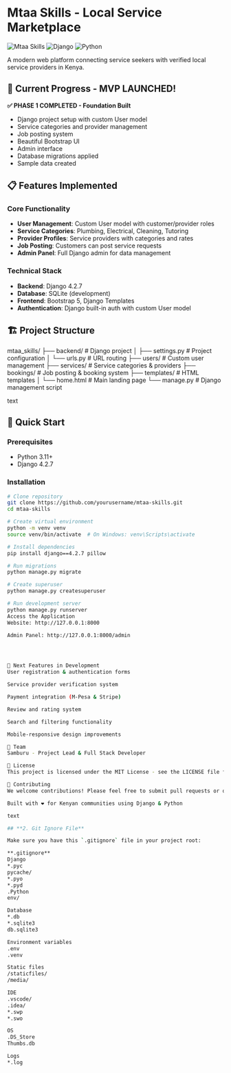 # Mtaa Skills - Local Service Marketplace

![Mtaa Skills](https://img.shields.io/badge/Mtaa-Skills-brightgreen)
![Django](https://img.shields.io/badge/Django-4.2.7-green)
![Python](https://img.shields.io/badge/Python-3.11-blue)

A modern web platform connecting service seekers with verified local service providers in Kenya.

## 🚀 Current Progress - MVP LAUNCHED!

**✅ PHASE 1 COMPLETED - Foundation Built**
- Django project setup with custom User model
- Service categories and provider management
- Job posting system
- Beautiful Bootstrap UI
- Admin interface
- Database migrations applied
- Sample data created

## 📋 Features Implemented

### Core Functionality
- **User Management**: Custom User model with customer/provider roles
- **Service Categories**: Plumbing, Electrical, Cleaning, Tutoring
- **Provider Profiles**: Service providers with categories and rates
- **Job Posting**: Customers can post service requests
- **Admin Panel**: Full Django admin for data management

### Technical Stack
- **Backend**: Django 4.2.7
- **Database**: SQLite (development)
- **Frontend**: Bootstrap 5, Django Templates
- **Authentication**: Django built-in auth with custom User model

## 🏗️ Project Structure
mtaa_skills/
├── backend/ # Django project
│ ├── settings.py # Project configuration
│ └── urls.py # URL routing
├── users/ # Custom user management
├── services/ # Service categories & providers
├── bookings/ # Job posting & booking system
├── templates/ # HTML templates
│ └── home.html # Main landing page
└── manage.py # Django management script

text

## 🚀 Quick Start

### Prerequisites
- Python 3.11+
- Django 4.2.7

### Installation
```bash
# Clone repository
git clone https://github.com/yourusername/mtaa-skills.git
cd mtaa-skills

# Create virtual environment
python -m venv venv
source venv/bin/activate  # On Windows: venv\Scripts\activate

# Install dependencies
pip install django==4.2.7 pillow

# Run migrations
python manage.py migrate

# Create superuser
python manage.py createsuperuser

# Run development server
python manage.py runserver
Access the Application
Website: http://127.0.0.1:8000

Admin Panel: http://127.0.0.1:8000/admin




🎯 Next Features in Development
User registration & authentication forms

Service provider verification system

Payment integration (M-Pesa & Stripe)

Review and rating system

Search and filtering functionality

Mobile-responsive design improvements

👥 Team
Samburu - Project Lead & Full Stack Developer

📄 License
This project is licensed under the MIT License - see the LICENSE file for details.

🤝 Contributing
We welcome contributions! Please feel free to submit pull requests or open issues for suggestions.

Built with ❤️ for Kenyan communities using Django & Python

text

## **2. Git Ignore File**

Make sure you have this `.gitignore` file in your project root:

**.gitignore**
Django
*.pyc
pycache/
*.pyo
*.pyd
.Python
env/

Database
*.db
*.sqlite3
db.sqlite3

Environment variables
.env
.venv

Static files
/staticfiles/
/media/

IDE
.vscode/
.idea/
*.swp
*.swo

OS
.DS_Store
Thumbs.db

Logs
*.log
